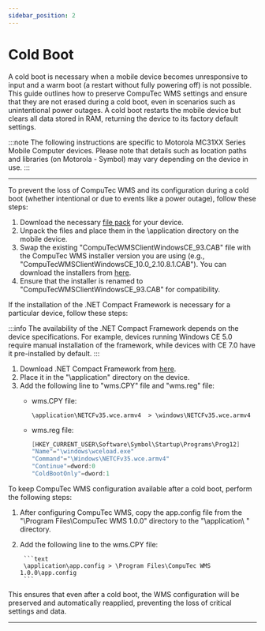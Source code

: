 ```yaml
---
sidebar_position: 2
---
```


# Cold Boot

A cold boot is necessary when a mobile device becomes unresponsive to input and a warm boot (a restart without fully powering off) is not possible.  This guide outlines how to preserve CompuTec WMS settings and ensure that they are not erased during a cold boot, even in scenarios such as unintentional power outages. A cold boot restarts the mobile device but clears all data stored in RAM, returning the device to its factory default settings.

:::note
    The following instructions are specific to Motorola MC31XX Series Mobile Computer devices. Please note that details such as location paths and libraries (on Motorola - Symbol) may vary depending on the device in use.
:::

---

To prevent the loss of CompuTec WMS and its configuration during a cold boot (whether intentional or due to events like a power outage), follow these steps:

1. Download the necessary [file pack](https://connect.computec.pl/download/attachments/139691704/ColdBoot.rar?version=1&modificationDate=1607340510133&api=v2) for your device.
2. Unpack the files and place them in the \application directory on the mobile device.
3. Swap the existing "CompuTecWMSClientWindowsCE_93.CAB" file with the CompuTec WMS installer version you are using (e.g., "CompuTecWMSClientWindowsCE_10.0_2.10.8.1.CAB"). You can download the installers from [here](https://learn.computec.one/docs/wms/releases/download).
4. Ensure that the installer is renamed to "CompuTecWMSClientWindowsCE_93.CAB" for compatibility.

If the installation of the .NET Compact Framework is necessary for a particular device, follow these steps:

:::info
    The availability of the .NET Compact Framework depends on the device specifications. For example, devices running Windows CE 5.0 require manual installation of the framework, while devices with CE 7.0 have it pre-installed by default.
:::

1. Download .NET Compact Framework from [here](https://connect.computec.pl/display/WMS100EN/WMS+Handheld+Device+Client).
2. Place it in the "\application\" directory on the device.
3. Add the following line to "wms.CPY" file and "wms.reg" file:
    - wms.CPY file:

        ```text
        \application\NETCFv35.wce.armv4  > \windows\NETCFv35.wce.armv4
        ```

    - wms.reg file:

        ```csharp
        [HKEY_CURRENT_USER\Software\Symbol\Startup\Programs\Prog12]
        "Name"="\windows\wceload.exe"
        "Command"="\Windows\NETCFv35.wce.armv4"
        "Continue"=dword:0
        "ColdBootOnly"=dword:1
        ```

To keep CompuTec WMS configuration available after a cold boot, perform the following steps:

1. After configuring CompuTec WMS, copy the app.config file from the "\Program Files\CompuTec WMS 1.0.0" directory to the "\application\ " directory.

2. Add the following line to the wms.CPY file:

        ```text
        \application\app.config > \Program Files\CompuTec WMS 1.0.0\app.config
        ```

This ensures that even after a cold boot, the WMS configuration will be preserved and automatically reapplied, preventing the loss of critical settings and data.

---
